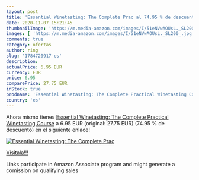 ```yaml
---
layout: post
title: 'Essential Winetasting: The Complete Prac al 74.95 % de descuento'
date: 2020-11-07 15:21:45
thumbnailImage: 'https://m.media-amazon.com/images/I/51eNVwAOUsL._SL200_.jpg'
images: [ 'https://m.media-amazon.com/images/I/51eNVwAOUsL._SL200_.jpg' ]
comments: true
category: ofertas
author: ring
slug: '1784720917-es'
description:
actualPrice: 6.95 EUR
currency: EUR
price: 6.95
comparePrice: 27.75 EUR
inStock: true
prodname: 'Essential Winetasting: The Complete Practical Winetasting Course'
country: 'es'
---
```


Ahora mismo tienes [Essential Winetasting: The Complete Practical Winetasting Course](https://www.amazon.es/dp/1784720917/?tag=tolees-21) a 6.95 EUR (original: 27.75 EUR) (74.95 %  de descuento) en el siguiente enlace!

[![Essential Winetasting: The Complete Prac](https://m.media-amazon.com/images/I/51eNVwAOUsL._SL200_.jpg)](https://www.amazon.es/dp/1784720917/?tag=tolees-21)

[Visítala!!!](https://www.amazon.es/dp/1784720917/?tag=tolees-21)

Links participate in Amazon Associate program and might generate a comission on qualifying sales
